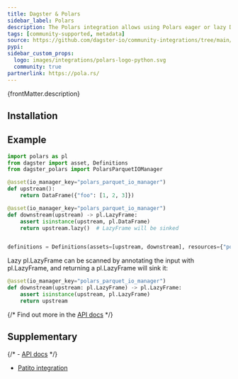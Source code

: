 ```yaml
---
title: Dagster & Polars
sidebar_label: Polars
description: The Polars integration allows using Polars eager or lazy DataFrames as inputs and outputs with Dagster’s assets and ops. Type annotations are used to control whether to load an eager or lazy DataFrame. Lazy DataFrames can be sinked as output. Multiple serialization formats (Parquet, Delta Lake, BigQuery) and filesystems (local, S3, GCS, …) are supported.
tags: [community-supported, metadata]
source: https://github.com/dagster-io/community-integrations/tree/main/libraries/dagster-polars
pypi:
sidebar_custom_props:
  logo: images/integrations/polars-logo-python.svg
  community: true
partnerlink: https://pola.rs/
---
```


<p>{frontMatter.description}</p>

## Installation

<PackageInstallInstructions packageName="dagster-polars" />

## Example

```python
import polars as pl
from dagster import asset, Definitions
from dagster_polars import PolarsParquetIOManager

@asset(io_manager_key="polars_parquet_io_manager")
def upstream():
    return DataFrame({"foo": [1, 2, 3]})

@asset(io_manager_key="polars_parquet_io_manager")
def downstream(upstream) -> pl.LazyFrame:
    assert isinstance(upstream, pl.DataFrame)
    return upstream.lazy()  # LazyFrame will be sinked


definitions = Definitions(assets=[upstream, downstream], resources={"polars_parquet_io_manager": PolarsParquetIOManager(...)})
```

Lazy pl.LazyFrame can be scanned by annotating the input with pl.LazyFrame, and returning a pl.LazyFrame will sink it:

```python
@asset(io_manager_key="polars_parquet_io_manager")
def downstream(upstream: pl.LazyFrame) -> pl.LazyFrame:
    assert isinstance(upstream, pl.LazyFrame)
    return upstream
```

{/* Find out more in the [API docs](/api/libraries/dagster-polars) */}

## Supplementary

{/* - [API docs](/api/libraries/dagster-polars) */}

- [Patito integration](/integrations/libraries/patito)
